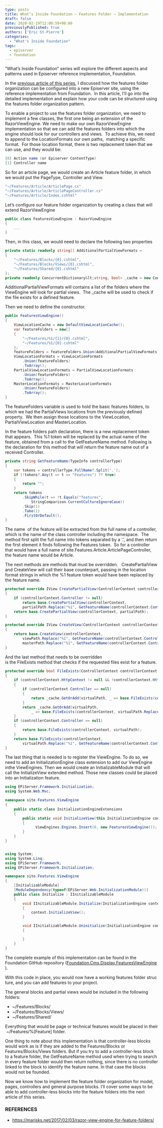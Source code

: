 ```yaml
---
type: posts
title: What’s Inside Foundation – Features Folder – Implementation
draft: false
date: 2020-02-19T12:00:59+00:00
previouslyPublished: true
authors: ['Eric St-Pierre']
categories:
  - "What's Inside Foundation"
tags:
  - episerver
  - foundation
---
```


&#8220;What&#8217;s Inside Foundation&#8221; series will explore the different aspects and patterns used in Episerver reference implementation, Foundation.

In the [previous article of this series][1], I discussed how the features folder organization can be configured into a new Episerver site, using the reference implementation from Foundation.  In this article, I&#8217;ll go into the detailed implementation and explain how your code can be structured using the features folder organization pattern.

To enable a project to use the features folder organization, we need to implement a few classes, the first one being an extension of the RazorViewEngine. We need to make our own RazorViewEngine implementation so that we can add the features folders into which the engine should look for our controllers and views.&nbsp; To achieve this, we need to append to the LocationFormats our own paths,&nbsp; matching a specific format.&nbsp; For those location format, there is two replacement token that we can use, and they would be:

```c#
{0} Action name (or Episerver ContentType)
{1} Controller name
```

So for an article page, we would create an Article feature folder, in which we would put the PageType, Controller and View.

```c#
"~/Features/Article/ArticlePage.cs"
"~/Features/Article/ArticlePageController.cs"
"~/Features/Article/Index.cshtml"
```

Let&#8217;s configure our feature folder organization by creating a class that will extend RazorViewEngine

```c#
public class FeaturesViewEngine : RazorViewEngine
{
    ...
}
```

Then, in this class, we would need to declare the following two properties

```c#
private static readonly string[] AdditionalPartialViewFormats =
{
    "~/Features/Blocks/{0}.cshtml",
    "~/Features/Blocks/Views/{0}.cshtml",
    "~/Features/Shared/{0}.cshtml"
};
private readonly ConcurrentDictionary&lt;string, bool> _cache = new ConcurrentDictionary&lt;string, bool>();

```

AdditionalPartialViewFormats will contains a list of the folders where the ViewEngine will look for partial views.&nbsp; The \_cache will be used to check if the file exists for a defined feature.

Then we need to define the constructor.

```c#
public FeaturesViewEngine()
{
    ViewLocationCache = new DefaultViewLocationCache();
    var featureFolders = new[]
    {
        "~/Features/%1/{1}/{0}.cshtml",
        "~/Features/%1/{0}.cshtml"
    };
    featureFolders = featureFolders.Union(AdditionalPartialViewFormats).ToArray();
    ViewLocationFormats = ViewLocationFormats
        .Union(featureFolders)
        .ToArray();
    PartialViewLocationFormats = PartialViewLocationFormats
        .Union(featureFolders)
        .ToArray();
    MasterLocationFormats = MasterLocationFormats
        .Union(featureFolders)
        .ToArray();
}

```

The featureFolders variable is used to hold the basic features folders, to which we had the PartialViews locations from the previously defined property.&nbsp; We then assign those locations to the ViewLocation, PartialViewLocation and MasterLocation.&nbsp;

In the feature folders path declaration, there is a new replacement token that appears.&nbsp; This %1 token will be replaced by the actual name of the feature, obtained from a call to the GetFeatureName method. Following is the declaration for this method that will return the feature name out of a received Controller.

```c#
private string GetFeatureName(TypeInfo controllerType)
{
    var tokens = controllerType.FullName?.Split('.');
    if (!tokens?.Any(t => t == "Features") ?? true)
    {
        return "";
    }
    return tokens
        .SkipWhile(t => !t.Equals("features",
            StringComparison.CurrentCultureIgnoreCase))
        .Skip(1)
        .Take(1)
        .FirstOrDefault();
}

```

The name&nbsp; of the feature will be extracted from the full name of a controller, which is the name of the class controller including the namespace.&nbsp; The method first split the full name into tokens separated by a &#8216;.&#8217;, and then return the first element it finds following the Features token.&nbsp; So for a controller that would have a full name of site.Features.Article.ArticlePageController, the feature name would be Article.&nbsp;

The next methods are methods that must be overridden.&nbsp;&nbsp; CreatePartialView and CreateView will call their base counterpart, passing in the location format strings in which the %1 feature token would have been replaced by the feature name.

```c#
protected override IView CreatePartialView(ControllerContext controllerContext, string partialPath)
{
    if (controllerContext.Controller != null)
        return base.CreatePartialView(controllerContext,
        partialPath.Replace("%1", GetFeatureName(controllerContext.Controller.GetType().GetTypeInfo())));
    return base.CreatePartialView(controllerContext, partialPath);
}

protected override IView CreateView(ControllerContext controllerContext, string viewPath, string masterPath)
{
    return base.CreateView(controllerContext,
        viewPath.Replace("%1", GetFeatureName(controllerContext.Controller.GetType().GetTypeInfo())),
        masterPath.Replace("%1", GetFeatureName(controllerContext.Controller.GetType().GetTypeInfo())));
}

```

And&nbsp;the&nbsp;last&nbsp;method&nbsp;that&nbsp;needs&nbsp;to&nbsp;be&nbsp;overridden is&nbsp;the&nbsp;FileExists&nbsp;method&nbsp;that&nbsp;checks&nbsp;if&nbsp;the&nbsp;requested&nbsp;files&nbsp;exist&nbsp;for&nbsp;a&nbsp;feature.

```c#
protected override bool FileExists(ControllerContext controllerContext, string virtualPath)
{
    if (controllerContext.HttpContext != null && !controllerContext.HttpContext.IsDebuggingEnabled)
    {
        if (controllerContext.Controller == null)
        {
            return _cache.GetOrAdd(virtualPath, _ => base.FileExists(controllerContext, virtualPath));
        }
        return _cache.GetOrAdd(virtualPath,
            _ => base.FileExists(controllerContext, virtualPath.Replace("%1", GetFeatureName(controllerContext.Controller.GetType().GetTypeInfo()))));
    }
    if (controllerContext.Controller == null)
    {
        return base.FileExists(controllerContext, virtualPath);
    }
    return base.FileExists(controllerContext,
        virtualPath.Replace("%1", GetFeatureName(controllerContext.Controller.GetType().GetTypeInfo())));
}

```

The last thing that is needed is to register the ViewEngine. To do so, we need to add an InitializationEngine class extension to add our ViewEngine inthe ViewEngines. Then we would create an InitializableModule that will call the InitializeView extended method. Those new classes could be placed into an Initialization feature.

```c#
using EPiServer.Framework.Initialization;
using System.Web.Mvc;

namespace site.Features.ViewEngine
{
    public static class InitializationEngineExtensions
    {
        public static void InitializeView(this InitializationEngine context)
        {
              ViewEngines.Engines.Insert(0, new FeaturesViewEngine());
        }
    }
}
```

```c#

using System;
using System.Linq;
using EPiServer.Framework;
using EPiServer.Framework.Initialization;

namespace site.Features.ViewEngine
{
    [InitializableModule]
    [ModuleDependency(typeof(EPiServer.Web.InitializationModule))]
    public class Initialize : IInitializableModule
    {
        void IInitializableModule.Initialize(InitializationEngine context)
        {
            context.InitializeView();
        }

        void IInitializableModule.Uninitialize(InitializationEngine context)
        {

        }
    }
}
```

The complete example of this implementation can be found in the Foundation GitHub repository ([Foundation.Cms.Display.FeaturesViewEngine][2] ).

With&nbsp;this&nbsp;code&nbsp;in&nbsp;place,&nbsp;you&nbsp;would&nbsp;now&nbsp;have&nbsp;a&nbsp;working&nbsp;features&nbsp;folder&nbsp;structure,&nbsp;and&nbsp;you&nbsp;can&nbsp;add&nbsp;features&nbsp;to&nbsp;your&nbsp;project.

The general blocks&nbsp;and&nbsp;partial&nbsp;views would&nbsp;be&nbsp;included&nbsp;in&nbsp;the&nbsp;following folders:

- ~/Features/Blocks/
- ~/Features/Blocks/Views/
- ~/Features/Shared/

Everything&nbsp;that&nbsp;would&nbsp;be&nbsp;page&nbsp;or&nbsp;technical&nbsp;features&nbsp;would&nbsp;be&nbsp;placed&nbsp;in&nbsp;their&nbsp;~/Features/%[Feature]&nbsp;folder.

One thing to note about this implementation is that controller-less blocks would work as is if they are added to the Features/Blocks or Features/Blocks/Views folders. But if you try to add a controller-less block to a feature folder, the GetFeatureName method used when trying to search in every feature folder would then return nothing, since there is no controller linked to the block to identify the feature name. In that case the blocks would not be founded.

Now we know how to implement the feature folder organization for model, pages, controllers and general purpose blocks. I&#8217;ll cover some ways to be able to add controller-less blocks into the feature folders into the next article of this series.

### REFERENCES

- <https://marisks.net/2017/02/03/razor-view-engine-for-feature-folders/>

[1]: /posts/foundation-features-folder-introduction/
[2]: https://github.com/episerver/Foundation/blob/develop/src/Foundation/Infrastructure/Display/FeaturesViewEngine.cs
